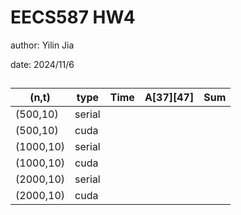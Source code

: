 # EECS587 HW4
author: Yilin Jia

date: 2024/11/6
##

| (n,t) | type| Time | A[37][47] | Sum |
| - | -| -| -| -|
|(500,10)| serial |
|(500,10)|  cuda |
|(1000,10)|serial |
|(1000,10)|cuda |
|(2000,10)|serial |
|(2000,10)|cuda|

